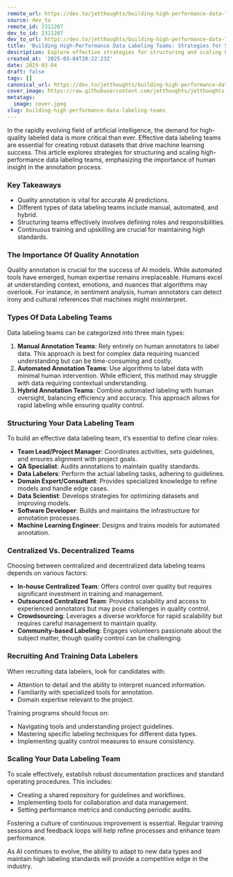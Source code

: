 ```yaml
---
remote_url: https://dev.to/jetthoughts/building-high-performance-data-labeling-teams-strategies-for-success-1ilf
source: dev_to
remote_id: 2311207
dev_to_id: 2311207
dev_to_url: https://dev.to/jetthoughts/building-high-performance-data-labeling-teams-strategies-for-success-1ilf
title: 'Building High-Performance Data Labeling Teams: Strategies for Success'
description: Explore effective strategies for structuring and scaling high-performance data labeling teams, emphasizing the importance of quality annotation in AI.
created_at: '2025-03-04T20:22:23Z'
date: 2025-03-04
draft: false
tags: []
canonical_url: https://dev.to/jetthoughts/building-high-performance-data-labeling-teams-strategies-for-success-1ilf
cover_image: https://raw.githubusercontent.com/jetthoughts/jetthoughts.github.io/master/content/blog/building-high-performance-data-labeling-teams/cover.jpeg
metatags:
  image: cover.jpeg
slug: building-high-performance-data-labeling-teams
---
```

In the rapidly evolving field of artificial intelligence, the demand for high-quality labeled data is more critical than ever. Effective data labeling teams are essential for creating robust datasets that drive machine learning success. This article explores strategies for structuring and scaling high-performance data labeling teams, emphasizing the importance of human insight in the annotation process.

### Key Takeaways

*   Quality annotation is vital for accurate AI predictions.
*   Different types of data labeling teams include manual, automated, and hybrid.
*   Structuring teams effectively involves defining roles and responsibilities.
*   Continuous training and upskilling are crucial for maintaining high standards.

### The Importance Of Quality Annotation

Quality annotation is crucial for the success of AI models. While automated tools have emerged, human expertise remains irreplaceable. Humans excel at understanding context, emotions, and nuances that algorithms may overlook. For instance, in sentiment analysis, human annotators can detect irony and cultural references that machines might misinterpret.

### Types Of Data Labeling Teams

Data labeling teams can be categorized into three main types:

1.  **Manual Annotation Teams**: Rely entirely on human annotators to label data. This approach is best for complex data requiring nuanced understanding but can be time-consuming and costly.
2.  **Automated Annotation Teams**: Use algorithms to label data with minimal human intervention. While efficient, this method may struggle with data requiring contextual understanding.
3.  **Hybrid Annotation Teams**: Combine automated labeling with human oversight, balancing efficiency and accuracy. This approach allows for rapid labeling while ensuring quality control.

### Structuring Your Data Labeling Team

To build an effective data labeling team, it’s essential to define clear roles:

*   **Team Lead/Project Manager**: Coordinates activities, sets guidelines, and ensures alignment with project goals.
*   **QA Specialist**: Audits annotations to maintain quality standards.
*   **Data Labelers**: Perform the actual labeling tasks, adhering to guidelines.
*   **Domain Expert/Consultant**: Provides specialized knowledge to refine models and handle edge cases.
*   **Data Scientist**: Develops strategies for optimizing datasets and improving models.
*   **Software Developer**: Builds and maintains the infrastructure for annotation processes.
*   **Machine Learning Engineer**: Designs and trains models for automated annotation.

### Centralized Vs. Decentralized Teams

Choosing between centralized and decentralized data labeling teams depends on various factors:

*   **In-house Centralized Team**: Offers control over quality but requires significant investment in training and management.
*   **Outsourced Centralized Team**: Provides scalability and access to experienced annotators but may pose challenges in quality control.
*   **Crowdsourcing**: Leverages a diverse workforce for rapid scalability but requires careful management to maintain quality.
*   **Community-based Labeling**: Engages volunteers passionate about the subject matter, though quality control can be challenging.

### Recruiting And Training Data Labelers

When recruiting data labelers, look for candidates with:

*   Attention to detail and the ability to interpret nuanced information.
*   Familiarity with specialized tools for annotation.
*   Domain expertise relevant to the project.

Training programs should focus on:

*   Navigating tools and understanding project guidelines.
*   Mastering specific labeling techniques for different data types.
*   Implementing quality control measures to ensure consistency.

### Scaling Your Data Labeling Team

To scale effectively, establish robust documentation practices and standard operating procedures. This includes:

*   Creating a shared repository for guidelines and workflows.
*   Implementing tools for collaboration and data management.
*   Setting performance metrics and conducting periodic audits.

Fostering a culture of continuous improvement is essential. Regular training sessions and feedback loops will help refine processes and enhance team performance.

As AI continues to evolve, the ability to adapt to new data types and maintain high labeling standards will provide a competitive edge in the industry.
